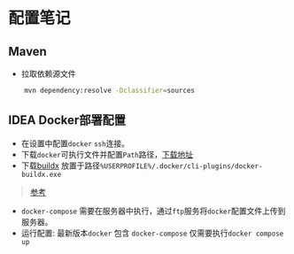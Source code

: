 # 配置笔记

## Maven

- 拉取依赖源文件

```bash
    mvn dependency:resolve -Dclassifier=sources
```

## IDEA Docker部署配置

- 在设置中配置`docker` `ssh`连接。
- 下载`docker`可执行文件并配置`Path`路径，[下载地址](https://download.docker.com/win/static/stable/x86_64/)
- 下载[buildx](https://github.com/docker/buildx/releases/download/v0.13.1/buildx-v0.13.1.windows-amd64.exe)
  放置于路径`%USERPROFILE%/.docker/cli-plugins/docker-buildx.exe`

> [参考](https://blog.csdn.net/Equent/article/details/137779505)

- `docker-compose` 需要在服务器中执行，通过`ftp`服务将`docker`配置文件上传到服务器。
- 运行配置: 最新版本`docker` 包含 `docker-compose` 仅需要执行`docker compose up`